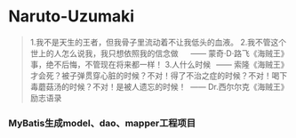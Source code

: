 # Naruto-Uzumaki

> 1.我不是天生的王者，但我骨子里流动着不让我低头的血液。
<span style="float:right">—— 蒙奇·D·路飞《海贼王》</span>
> 2.我不管这个世上的人怎么说我，我只想依照我的信念做事，绝不后悔，不管现在将来都一样！
<span style="float:right">—— 索隆《海贼王》</span>
> 3.人什么时候才会死？被子弹贯穿心脏的时候？不对！得了不治之症的时候？不对！喝下毒蘑菇汤的时候？不对！是被人遗忘的时候！
<span style="float:right">—— Dr.西尔尔克《海贼王》</span>
励志语录

### MyBatis生成model、dao、mapper工程项目
